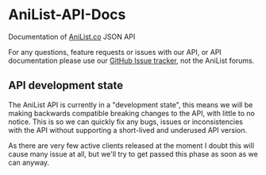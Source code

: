 AniList-API-Docs
================

Documentation of [AniList.co](http://anilist.co/) JSON API

For any questions, feature requests or issues with our API, or API documentation please use our [GitHub Issue tracker](https://github.com/Josh-Star/AniList-API-Docs/issues), not the AniList forums.

## API development state
The AniList API is currently in a "development state",
this means we will be making backwards compatible breaking changes to the API, with little to no notice.
This is so we can quickly fix any bugs, issues or inconsistencies with the API
without supporting a short-lived and underused API version.

As there are very few active clients released at the moment I doubt this will cause many issue at all,
 but we'll try to get passed this phase as soon as we can anyway.
